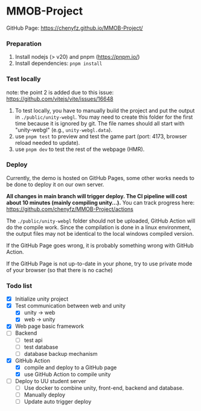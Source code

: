 # MMOB-Project

GitHub Page: https://chenyfz.github.io/MMOB-Project/

### Preparation
1. Install nodejs (> v20) and pnpm (https://pnpm.io/)
2. Install dependencies: `pnpm install`

### Test locally
note: the point 2 is added due to this issue: https://github.com/vitejs/vite/issues/16648

1. To test locally, you have to manually build the project and put the output in `./public/unity-webgl`. You may need to create this folder for the first time because it is ignored by git. The file names should all start with "unity-webgl" (e.g., `unity-webgl.data`).
2. use `pnpm test` to preview and test the game part (port: 4173, browser reload needed to update).
3. use `pnpm dev` to test the rest of the webpage (HMR).

### Deploy
Currently, the demo is hosted on GitHub Pages, some other works needs to be done to deploy it on our own server.

**All changes in main branch will trigger deploy. The CI pipeline will cost about 10 minutes (mainly compiling unity...).**
You can track progress here: https://github.com/chenyfz/MMOB-Project/actions

The `./public/unity-webgl` folder should not be uploaded, GitHub Action will do the compile work.
Since the compilation is done in a linux environment, the output files may not be identical to the local windows compiled version.

If the GitHub Page goes wrong, it is probably something wrong with GitHub Action.

If the GitHub Page is not up-to-date in your phone, try to use private mode of your browser (so that there is no cache)

### Todo list
- [x] Initialize unity project
- [x] Test communication between web and unity
  - [x] unity -> web
  - [x] web -> unity
- [x] Web page basic framework
- [ ] Backend
  - [ ] test api
  - [ ] test database
  - [ ] database backup mechanism
- [x] GitHub Action
  - [x] compile and deploy to a GitHub page
  - [x] use GitHub Action to compile unity
- [ ] Deploy to UU student server
  - [ ] Use docker to combine unity, front-end, backend and database.
  - [ ] Manually deploy
  - [ ] Update auto trigger deploy